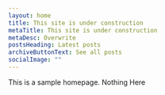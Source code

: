 ```yaml
---
layout: home
title: This site is under construction
metaTitle: This site is under construction
metaDesc: Overwrite
postsHeading: Latest posts
archiveButtonText: See all posts
socialImage: ""
---
```

This is a sample homepage. Nothing Here